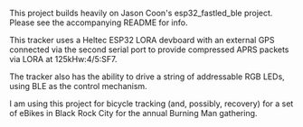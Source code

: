 This project builds heavily on Jason Coon's esp32_fastled_ble project.  Please see the accompanying README for info.

This tracker uses a Heltec ESP32 LORA devboard with an external GPS connected via the second serial port to provide compressed APRS packets via LORA at 125kHw:4/5:SF7.

The tracker also has the ability to drive a string of addressable RGB LEDs, using BLE as the control mechanism.

I am using this project for bicycle tracking (and, possibly, recovery) for a set of eBikes in Black Rock City for the annual Burning Man gathering.

